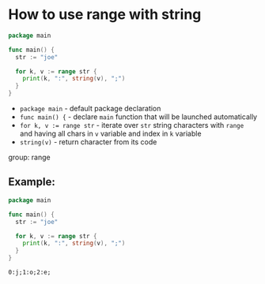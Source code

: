 # How to use range with string

```go
package main

func main() {
  str := "joe"

  for k, v := range str {
    print(k, ":", string(v), ";")
  }
}
```

- `package main` - default package declaration
- `func main() {` - declare `main` function that will be launched automatically
- `for k, v := range str` - iterate over `str` string characters with `range` and having all chars in `v` variable and index in `k` variable
- `string(v)` - return character from its code

group: range

## Example: 
```go
package main

func main() {
  str := "joe"

  for k, v := range str {
    print(k, ":", string(v), ";")
  }
}
```
```
0:j;1:o;2:e;
```

